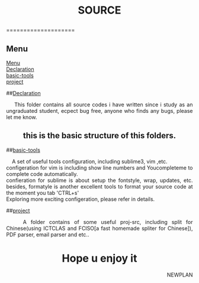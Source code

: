 # <p align="center">SOURCE</p>
====================

<a name="Menu"></a>
## Menu
[Menu](#Menu)</br>
[Declaration](#Declaration)</br>
[basic-tools](#basic-tools)</br>
[project](#project)</br>

<a name="Declaration"></a>
##[Declaration](#Menu)
<p align="justify">&nbsp;&nbsp;&nbsp;&nbsp;This folder contains all source codes i have written since i study as an ungraduated student, ecpect bug free, anyone who finds any bugs, please let me know.</p>

<h2 align="center">this is the basic structure of this folders.</h2>

<a name="basic-tools"></a>
##[basic-tools](#Menu)
<p align="justify">&nbsp;&nbsp;&nbsp;&nbsp;A set of useful tools configuration, including sublime3, vim ,etc. </br>
configeration for vim is including show line numbers and Youcompleteme to complete code automatically.</br>
confieration for sublime is about setup the fontstyle, wrap, updates, etc. besides, formatyle is another excellent tools to format your source code at the moment you tab 'CTRL+s' </br>
Exploring more exciting configeration, please refer in details.</p>

<a name="project"></a>
##[project](#Menu)
<p align="justify">&nbsp;&nbsp;&nbsp;&nbsp;A folder contains of some useful proj-src, including split for Chinese(using ICTCLAS and FCISO[a fast homemade spliter for Chinese]), PDF parser, email parser and etc..</p>

<h1 align="center"> Hope u enjoy it</h1>

<p align="right">NEWPLAN</p>
